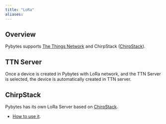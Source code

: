 ```yaml
---
title: "LoRa"
aliases:
---
```


## Overview

Pybytes supports [The Things Network](https://www.thethingsnetwork.org/) and ChirpStack ([ChirpStack](https://www.chirpstack.io/)).

## TTN Server

Once a device is created in Pybytes with LoRa network, and the TTN Server is selected, the device is automatically created in TTN server.

## ChirpStack

Pybytes has its own LoRa Server based on [ChirpStack](https://www.chirpstack.io/).

* [How to use it](pycomloraserversetup).
